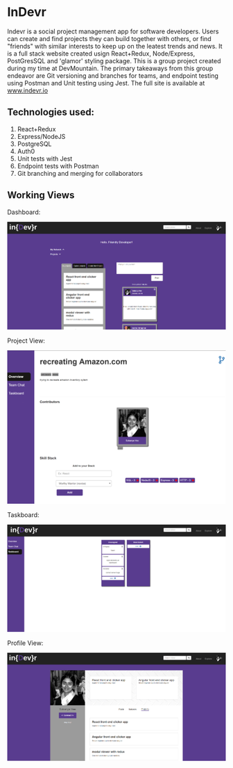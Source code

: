 InDevr
==========================
Indevr is a social project management app for software developers. Users can create and find projects they can build together with others, or find "friends" with similar interests to keep up on the leatest trends and news. It is a full stack website created usign React+Redux, Node/Express, PostGresSQL and 'glamor' styling package. This is a group project created during my time at DevMountain. The primary takeaways from this group endeavor are Git versioning and branches for teams, and endpoint testing using Postman and Unit testing using Jest. The full site is available at www.indevr.io

Technologies used:
-------------------
1. React+Redux
1. Express/NodeJS
1. PostgreSQL
1. Auth0
1. Unit tests with Jest
1. Endpoint tests with Postman
1. Git branching and merging for collaborators

Working Views
-----------------------

Dashboard:

![alt text](/src/assets/indevr2.png)


Project View:

![alt text](/src/assets/indevr1.png)


Taskboard: 

![alt text](/src/assets/indevr3.png)


Profile View: 

![alt text](/src/assets/indevr4.png)